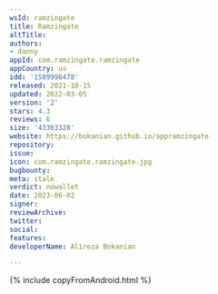 ```yaml
---
wsId: ramzingate
title: Ramzingate
altTitle: 
authors:
- danny
appId: com.ramzingate.ramzingate
appCountry: us
idd: '1589996478'
released: 2021-10-15
updated: 2022-03-05
version: '2'
stars: 4.3
reviews: 6
size: '43363328'
website: https://bokanian.github.io/appramzingate
repository: 
issue: 
icon: com.ramzingate.ramzingate.jpg
bugbounty: 
meta: stale
verdict: nowallet
date: 2023-06-02
signer: 
reviewArchive: 
twitter: 
social: 
features: 
developerName: Alireza Bokanian

---
```


{% include copyFromAndroid.html %}